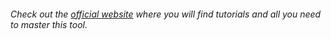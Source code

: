 ###### Check out the [official website](http://jlrodriguezf.github.io/projects/WhatsPwn.html) where you will find tutorials and all you need to master this tool.

